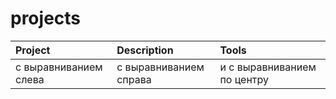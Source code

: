 # projects

| Project | Description | Tools |
| :-------------------- | :--------------------- |:--------------------------- |
| с выравниванием слева | с выравниванием справа | и с выравниванием по центру |

